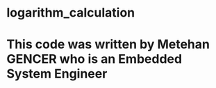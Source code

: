 # logarithm_calculation
# This code was written by Metehan GENCER who is an Embedded System Engineer
